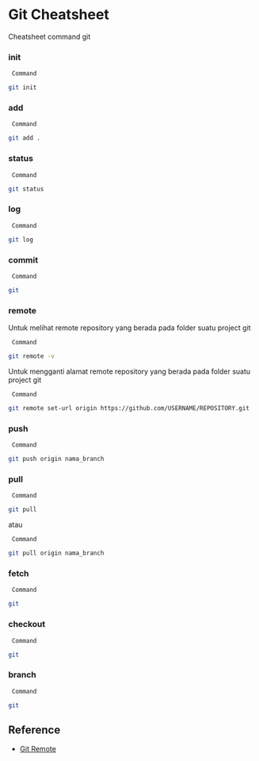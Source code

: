 # Git Cheatsheet

Cheatsheet command git

### init

`` Command``

``` bash
git init
```

### add

`` Command``

``` bash
git add .
```
### status

`` Command``

``` bash
git status
```

### log

`` Command``

``` bash
git log
```

### commit

`` Command``

``` bash
git 
```

### remote

Untuk melihat remote repository yang berada pada folder suatu project git 

`` Command``

``` bash
git remote -v
```

Untuk mengganti alamat remote repository yang berada pada folder suatu project git 

`` Command``

``` bash
git remote set-url origin https://github.com/USERNAME/REPOSITORY.git
```


### push

`` Command``

``` bash
git push origin nama_branch 
```

### pull

`` Command``

``` bash
git pull 
```
atau 

`` Command``

``` bash
git pull origin nama_branch 
```

### fetch

`` Command``

``` bash
git 
```

### checkout

`` Command``

``` bash
git 
```

### branch

`` Command``

``` bash
git 
```

## Reference

- [Git Remote](https://help.github.com/articles/changing-a-remote-s-url/)
